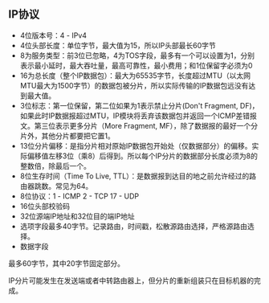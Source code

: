 ## IP协议

* 4位版本号：4 - IPv4
* 4位头部长度：单位字节，最大值为15，所以IP头部最长60字节
* 8为服务类型：前3位已忽略，4为TOS字段，最多有一个可以设置为1，分别表示最小延时，最大吞吐量，最高可靠性，最小费用；和1位保留字必须为0
* 16为总长度（整个IP数据包）：最大为65535字节，长度超过MTU（以太网MTU最大为1500字节）的数据包被分片，所以实际传输的IP数据包远没有达到最大值。
* 3位标志：第一位保留，第二位如果为1表示禁止分片\(Don't Fragment, DF\)，如果此时IP数据报超过MTU，IP模块将丢弃该数据包并返回一个ICMP差错报文。第三位表示更多分片（More Fragment, MF），除了数据报的最好一个分片外，其他分片都要把它置1。
* 13位分片偏移：是指分片相对原始IP数据包开始处（仅数据部分）的偏移。实际偏移值左移3位（乘8）后得到。所以每个IP分片的数据部分长度必须为8的整数倍，除最后一个。
* 8位生存时间（Time To Live, TTL）：是数据报到达目的地之前允许经过的路由器跳数。常见为64。
* 8位协议：1 - ICMP 2 - TCP 17 - UDP
* 16位头部校验码
* 32位源端IP地址和32位目的端IP地址
* 选项字段最多40字节。记录路由，时间戳，松散源路由选择，严格源路由选择。
* 数据字段

最多60字节，其中20字节固定部分。

IP分片可能发生在发送端或者中转路由器上，但分片的重新组装只在目标机器的完成。

